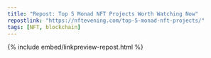 ```yaml
---
title: "Repost: Top 5 Monad NFT Projects Worth Watching Now"
repostlink: "https://nftevening.com/top-5-monad-nft-projects/"
tags: [NFT, blockchain]
---
```


{% include embed/linkpreview-repost.html %}
